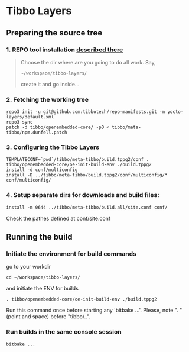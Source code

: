 # Tibbo Layers

## Preparing the source tree

### 1. REPO tool installation [described there](/../../)

> Choose the dir where are you going to do all work. Say,
> ```
> ~/workspace/tibbo-layers/
> ```
> create it and go inside...


### 2. Fetching the working tree
```
repo3 init -u git@github.com:tibbotech/repo-manifests.git -m yocto-layers/default.xml
repo3 sync
patch -d tibbo/openembedded-core/ -p0 < tibbo/meta-tibbo/npm.dunfell.patch
```

### 3. Configuring the Tibbo Layers
```
TEMPLATECONF=`pwd`/tibbo/meta-tibbo/build.tppg2/conf . tibbo/openembedded-core/oe-init-build-env ./build.tppg2
install -d conf/multiconfig
install -D ../tibbo/meta-tibbo/build.tppg2/conf/multiconfig/* conf/multiconfig/
```

### 4. Setup separate dirs for downloads and build files:
```
install -m 0644 ../tibbo/meta-tibbo/build.all/site.conf conf/
```
Check the pathes defined at conf/site.conf

## Running the build

### Initiate the environment for build commands
go to your workdir
```
cd ~/workspace/tibbo-layers/
```
and initiate the ENV for builds
```
. tibbo/openembedded-core/oe-init-build-env ./build.tppg2
```
Run this command once before starting any 'bitbake ...'.
Please, note ". " (point and space) before "tibbo/..".

### Run builds in the same console session
```
bitbake ...
```

